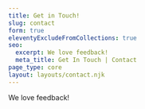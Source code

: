 ```yaml
---
title: Get in Touch!
slug: contact
form: true
eleventyExcludeFromCollections: true
seo:
  excerpt: We love feedback!
  meta_title: Get In Touch | Contact
page_type: core
layout: layouts/contact.njk
---
```


We love feedback!
